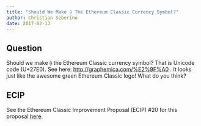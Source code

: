 ```yaml
---
title: "Should We Make ⟠ The Ethereum Classic Currency Symbol?"
author: Christian Seberino
date: 2017-02-13
---
```


## Question

Should we make ⟠ the Ethereum Classic currency symbol?  That is Unicode code
(U+27E0).  See here: http://graphemica.com/%E2%9F%A0 .  It looks just like the
awesome green Ethereum Classic logo!  What do you think?

## ECIP

See the Ethereum Classic Improvement Proposal (ECIP) #20 for this proposal
[here](https://github.com/ethereumproject/ECIPs/blob/master/ECIPs/ECIP-1020.md).

